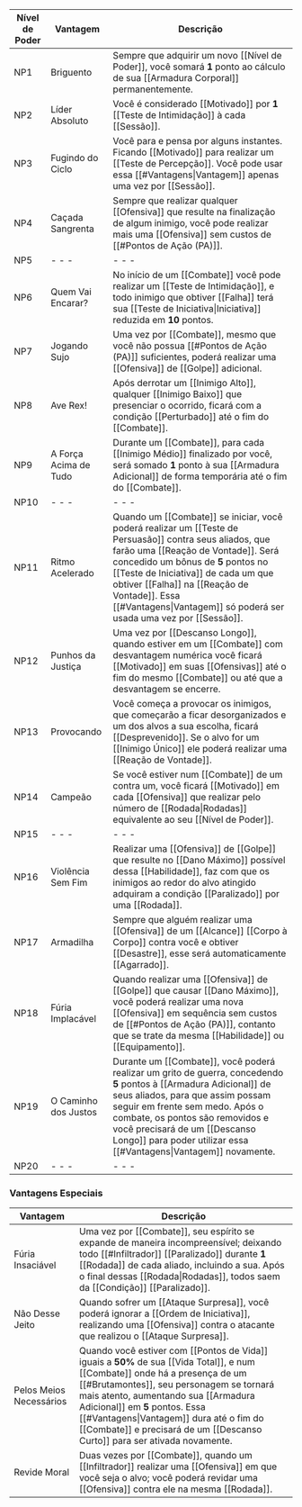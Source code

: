 | **Nível de Poder** | **Vantagem**          | Descrição                                                                                                                                                                                                                                                                                                                                          |
| ------------------ | --------------------- | -------------------------------------------------------------------------------------------------------------------------------------------------------------------------------------------------------------------------------------------------------------------------------------------------------------------------------------------------- |
| NP1                | Briguento             | Sempre que adquirir um novo [[Nível de Poder]], você somará **1** ponto ao cálculo de sua [[Armadura Corporal]] permanentemente.                                                                                                                                                                                                                   |
| NP2                | Líder Absoluto        | Você é considerado [[Motivado]] por **1** [[Teste de Intimidação]] à cada [[Sessão]].                                                                                                                                                                                                                                                              |
| NP3                | Fugindo do Ciclo      | Você para e pensa por alguns instantes. Ficando [[Motivado]] para realizar um [[Teste de Percepção]]. Você pode usar essa [[#Vantagens\|Vantagem]] apenas uma vez por [[Sessão]].                                                                                                                                                                  |
| NP4                | Caçada Sangrenta      | Sempre que realizar qualquer [[Ofensiva]] que resulte na finalização de algum inimigo, você pode realizar mais uma [[Ofensiva]] sem custos de [[#Pontos de Ação (PA)]].                                                                                                                                                                            |
| NP5                | - - -                 | - - -                                                                                                                                                                                                                                                                                                                                              |
| NP6                | Quem Vai Encarar?     | No início de um [[Combate]] você pode realizar um [[Teste de Intimidação]], e todo inimigo que obtiver [[Falha]] terá sua [[Teste de Iniciativa\|Iniciativa]] reduzida em **10** pontos.                                                                                                                                                           |
| NP7                | Jogando Sujo          | Uma vez por [[Combate]], mesmo que você não possua [[#Pontos de Ação (PA)]] suficientes, poderá realizar uma [[Ofensiva]] de [[Golpe]] adicional.                                                                                                                                                                                                  |
| NP8                | Ave Rex!              | Após derrotar um [[Inimigo Alto]], qualquer [[Inimigo Baixo]] que presenciar o ocorrido, ficará com a condição [[Perturbado]] até o fim do [[Combate]].                                                                                                                                                                                            |
| NP9                | A Força Acima de Tudo | Durante um [[Combate]], para cada [[Inimigo Médio]] finalizado por você, será somado **1** ponto à sua [[Armadura Adicional]] de forma temporária até o fim do [[Combate]].                                                                                                                                                                        |
| NP10               | - - -                 | - - -                                                                                                                                                                                                                                                                                                                                              |
| NP11               | Ritmo Acelerado       | Quando um [[Combate]] se iniciar, você poderá realizar um [[Teste de Persuasão]] contra seus aliados, que farão uma [[Reação de Vontade]]. Será concedido um bônus de **5** pontos no [[Teste de Iniciativa]] de cada um que obtiver [[Falha]] na [[Reação de Vontade]]. Essa [[#Vantagens\|Vantagem]] só poderá ser usada uma vez por [[Sessão]]. |
| NP12               | Punhos da Justiça     | Uma vez por [[Descanso Longo]], quando estiver em um [[Combate]] com desvantagem numérica você ficará [[Motivado]] em suas [[Ofensivas]] até o fim do mesmo [[Combate]] ou até que a desvantagem se encerre.                                                                                                                                       |
| NP13               | Provocando            | Você começa a provocar os inimigos, que começarão a ficar desorganizados e um dos alvos a sua escolha, ficará [[Desprevenido]]. Se o alvo for um [[Inimigo Único]] ele poderá realizar uma [[Reação de Vontade]].                                                                                                                                  |
| NP14               | Campeão               | Se você estiver num [[Combate]] de um contra um, você ficará [[Motivado]] em cada [[Ofensiva]] que realizar pelo número de [[Rodada\|Rodadas]] equivalente ao seu [[Nível de Poder]].                                                                                                                                                              |
| NP15               | - - -                 | - - -                                                                                                                                                                                                                                                                                                                                              |
| NP16               | Violência Sem Fim     | Realizar uma [[Ofensiva]] de [[Golpe]] que resulte no [[Dano Máximo]] possível dessa [[Habilidade]], faz com que os inimigos ao redor do alvo atingido adquiram a condição [[Paralizado]] por uma [[Rodada]].                                                                                                                                      |
| NP17               | Armadilha             | Sempre que alguém realizar uma [[Ofensiva]] de um [[Alcance]] [[Corpo à Corpo]] contra você e obtiver [[Desastre]], esse será automaticamente [[Agarrado]].                                                                                                                                                                                        |
| NP18               | Fúria Implacável      | Quando realizar uma [[Ofensiva]] de [[Golpe]] que causar [[Dano Máximo]], você poderá realizar uma nova [[Ofensiva]] em sequência sem custos de [[#Pontos de Ação (PA)]], contanto que se trate da mesma [[Habilidade]] ou [[Equipamento]].                                                                                                        |
| NP19               | O Caminho dos Justos  | Durante um [[Combate]], você poderá realizar um grito de guerra, concedendo **5** pontos à [[Armadura Adicional]] de seus aliados, para que assim possam seguir em frente sem medo. Após o combate, os pontos são removidos e você precisará de um [[Descanso Longo]] para poder utilizar essa [[#Vantagens\|Vantagem]] novamente.                 |
| NP20               | - - -                 | - - -                                                                                                                                                                                                                                                                                                                                              |
### Vantagens Especiais

| Vantagem                | Descrição                                                                                                                                                                                                                                                                                                                                                                  |
| ----------------------- | -------------------------------------------------------------------------------------------------------------------------------------------------------------------------------------------------------------------------------------------------------------------------------------------------------------------------------------------------------------------------- |
| Fúria Insaciável        | Uma vez por [[Combate]], seu espírito se expande de maneira incompreensível; deixando todo [[#Infiltrador]] [[Paralizado]] durante **1** [[Rodada]] de cada aliado, incluindo a sua. Após o final dessas [[Rodada\|Rodadas]], todos saem da [[Condição]] [[Paralizado]].                                                                                                   |
| Não Desse Jeito         | Quando sofrer um [[Ataque Surpresa]], você poderá ignorar a [[Ordem de Iniciativa]], realizando uma [[Ofensiva]] contra o atacante que realizou o [[Ataque Surpresa]].                                                                                                                                                                                                     |
| Pelos Meios Necessários | Quando você estiver com [[Pontos de Vida]] iguais a **50%** de sua [[Vida Total]], e num [[Combate]] onde há a presença de um [[#Brutamontes]], seu personagem se tornará mais atento, aumentando sua [[Armadura Adicional]] em **5** pontos. Essa [[#Vantagens\|Vantagem]] dura até o fim do [[Combate]] e precisará de um [[Descanso Curto]] para ser ativada novamente. |
| Revide Moral            | Duas vezes por [[Combate]], quando um [[Infiltrador]] realizar uma [[Ofensiva]] em que você seja o alvo; você poderá revidar uma [[Ofensiva]] contra ele na mesma [[Rodada]].                                                                                                                                                                                              |